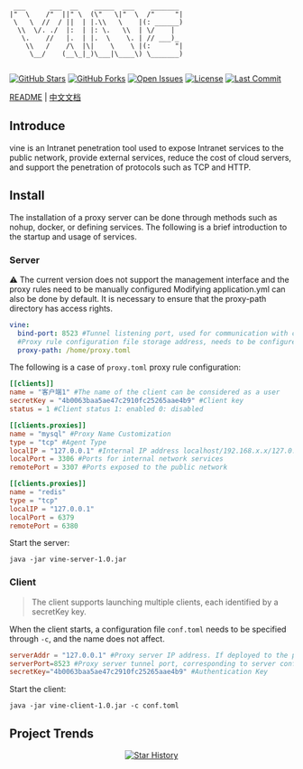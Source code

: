 ```text

 ___      ___  __    _____  ___    _______  
|"  \    /"  ||" \  (\"   \|"  \  /"     "| 
 \   \  //  / ||  | |.\\   \    |(: ______) 
  \\  \/. ./  |:  | |: \.   \\  | \/    |   
   \.    //   |.  | |.  \    \. | // ___)_  
    \\   /    /\  |\|    \    \ |(:      "| 
     \__/    (__\_|_)\___|\____\) \_______) 
                                            

```
[![GitHub Stars](https://img.shields.io/github/stars/xilio-dev/vine?style=for-the-badge&logo=github)](https://github.com/xilio-dev/vine)
[![GitHub Forks](https://img.shields.io/github/forks/xilio-dev/vine?style=for-the-badge&logo=github)](https://github.com/xilio-dev/vine)
[![Open Issues](https://img.shields.io/github/issues/xilio-dev/vine?style=for-the-badge)](https://github.com/xilio-dev/vine/issues)
[![License](https://img.shields.io/github/license/xilio-dev/vine?style=for-the-badge)](https://github.com/xilio-dev/vine/blob/main/LICENSE)
[![Last Commit](https://img.shields.io/github/last-commit/xilio-dev/vine?style=for-the-badge)](https://github.com/xilio-dev/vine/commits)

[README](README.md) | [中文文档](README_ZH.md)
## Introduce
vine is an Intranet penetration tool used to expose Intranet services to the public network, provide external services, reduce the cost of cloud servers, and support the penetration of protocols such as TCP and HTTP.

## Install

The installation of a proxy server can be done through methods such as nohup, docker, or defining services. The following is a brief introduction to the startup and usage of services.

### Server
⚠️ The current version does not support the management interface and the proxy rules need to be manually configured
Modifying application.yml can also be done by default. It is necessary to ensure that the proxy-path directory has access rights.
```yaml
vine:
  bind-port: 8523 #Tunnel listening port, used for communication with clients
  #Proxy rule configuration file storage address, needs to be configured by oneself
  proxy-path: /home/proxy.toml

```
The following is a case of `proxy.toml` proxy rule configuration:
```toml
[[clients]]
name = "客户端1" #The name of the client can be considered as a user
secretKey = "4b0063baa5ae47c2910fc25265aae4b9" #Client key
status = 1 #Client status 1: enabled 0: disabled

[[clients.proxies]]
name = "mysql" #Proxy Name Customization
type = "tcp" #Agent Type
localIP = "127.0.0.1" #Internal IP address localhost/192.168.x.x/127.0.0.1
localPort = 3306 #Ports for internal network services
remotePort = 3307 #Ports exposed to the public network

[[clients.proxies]]
name = "redis"
type = "tcp"
localIP = "127.0.0.1"
localPort = 6379
remotePort = 6380
```
Start the server:
```shell
java -jar vine-server-1.0.jar
```
### Client
> The client supports launching multiple clients, each identified by a secretKey key.

When the client starts, a configuration file `conf.toml` needs to be specified through `-c`, and the name does not affect.
```toml
serverAddr = "127.0.0.1" #Proxy server IP address. If deployed to the public network, the IP address of the public network server needs to be filled in
serverPort=8523 #Proxy server tunnel port, corresponding to server configuration bind port
secretKey="4b0063baa5ae47c2910fc25265aae4b9" #Authentication Key
```
Start the client:
```shell
java -jar vine-client-1.0.jar -c conf.toml
```
## Project Trends

<p align="center">
  <a href="https://github.com/xilio-dev/vine/stargazers">
    <img src="https://api.star-history.com/svg?repos=xilio-dev/vine&type=Date" alt="Star History">
  </a>
</p>

